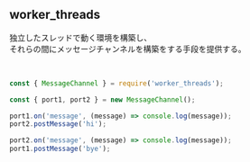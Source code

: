 ## worker_threads

独立したスレッドで動く環境を構築し、  
それらの間にメッセージチャンネルを構築をする手段を提供する。

<br />

```js
const { MessageChannel } = require('worker_threads');

const { port1, port2 } = new MessageChannel();

port1.on('message', (message) => console.log(message));
port2.postMessage('hi');

port2.on('message', (message) => console.log(message));
port1.postMessage('bye');
```
